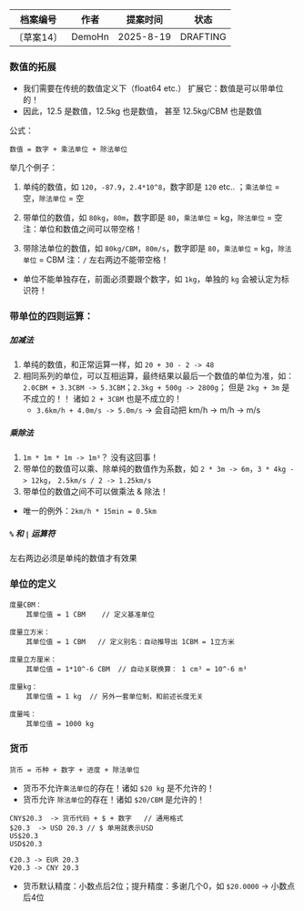 | 档案编号   | 作者   | 提案时间  | 状态     |
| :--------: | :----: | :-------: | :------: |
| 〔草案14〕 | DemoHn | 2025-8-19 | DRAFTING |

### 数值的拓展

* 我们需要在传统的数值定义下（float64 etc.） 扩展它：数值是可以带单位的！ 
* 因此，12.5 是数值，12.5kg 也是数值， 甚至 12.5kg/CBM 也是数值

公式：

`数值 = 数字 + 乘法单位 + 除法单位`

举几个例子：

1. 单纯的数值，如 `120`，`-87.9`，`2.4*10^8`，数字即是 `120` etc.. ；`乘法单位` = 空，`除法单位` = 空

2. 带单位的数值，如 `80kg`，`80m`，数字即是 `80`，`乘法单位` = kg，`除法单位` = 空  注：单位和数值之间可以带空格！

2. 带除法单位的数值，如 `80kg/CBM`，`80m/s`，数字即是 `80`，`乘法单位` = kg，`除法单位` = CBM  注：`/` 左右两边不能带空格！

* 单位不能单独存在，前面必须要跟个数字，如 `1kg`，单独的 `kg` 会被认定为标识符！

### 带单位的四则运算：

##### 加减法

1. 单纯的数值，和正常运算一样，如 `20 + 30 - 2 -> 48`
2. 相同系列的单位，可以互相运算，最终结果以最后一个数值的单位为准，如： `2.0CBM + 3.3CBM -> 5.3CBM`；`2.3kg + 500g -> 2800g`； 但是 `2kg + 3m` 是不成立的！！ 诸如 `2 + 3CBM` 也是不成立的！
    - `3.6km/h + 4.0m/s -> 5.0m/s`  -> 会自动把 km/h -> m/h -> m/s

##### 乘除法

1. `1m * 1m * 1m -> 1m³`？ 没有这回事！
2. 带单位的数值可以乘、除单纯的数值作为系数，如 `2 * 3m -> 6m`，`3 * 4kg -> 12kg`， `2.5km/s / 2 -> 1.25km/s`
3. 带单位的数值之间不可以做乘法 & 除法！
  - 唯一的例外：`2km/h * 15min = 0.5km`

##### `%` 和 `|` 运算符

左右两边必须是单纯的数值才有效果

### 单位的定义

```
度量CBM：
    其单位值 = 1 CBM    // 定义基准单位

度量立方米：
    其单位值 = 1 CBM   // 定义别名：自动推导出 1CBM = 1立方米

度量立方厘米：
    其单位值 = 1*10^-6 CBM  // 自动关联换算： 1 cm³ = 10^-6 m³

度量kg：
    其单位值 = 1 kg  // 另外一套单位制，和前述长度无关

度量吨：
    其单位值 = 1000 kg
```

### 货币

`货币 = 币种 + 数字 + 进度 + 除法单位`

* 货币不允许`乘法单位`的存在！诸如 `$20 kg` 是不允许的！ 
* 货币允许 `除法单位`的存在！诸如 `$20/CBM` 是允许的！

```
CNY$20.3  -> 货币代码 + $ + 数字   // 通用格式
$20.3  -> USD 20.3 // $ 单用就表示USD
US$20.3
USD$20.3

€20.3 -> EUR 20.3
¥20.3 -> CNY 20.3
```

* 货币默认精度：小数点后2位；提升精度：多谢几个0，如 `$20.0000` -> 小数点后4位